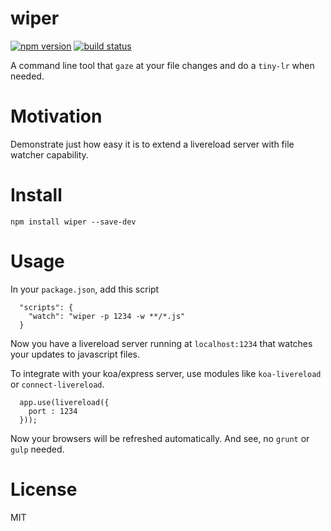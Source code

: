 
wiper
=====

[![npm version][npm-image]][npm-url]
[![build status][travis-image]][travis-url]

A command line tool that `gaze` at your file changes and do a `tiny-lr` when needed.


# Motivation

Demonstrate just how easy it is to extend a livereload server with file watcher capability.


# Install

`npm install wiper --save-dev`


# Usage

In your `package.json`, add this script

```
  "scripts": {
    "watch": "wiper -p 1234 -w **/*.js"
  }
```

Now you have a livereload server running at `localhost:1234` that watches your updates to javascript files.

To integrate with your koa/express server, use modules like `koa-livereload` or `connect-livereload`.

```
  app.use(livereload({
    port : 1234
  }));
```

Now your browsers will be refreshed automatically. And see, no `grunt` or `gulp` needed.


# License

MIT

[npm-image]: https://img.shields.io/npm/v/wiper.svg?style=flat-square
[npm-url]: https://www.npmjs.com/package/wiper
[travis-image]: https://img.shields.io/travis/bitinn/wiper.svg?style=flat-square
[travis-url]: https://travis-ci.org/bitinn/wiper
